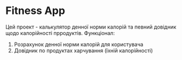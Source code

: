 # Fitness App
Цей проект - калькулятор денної норми калорій та певний довідник щодо калорійності прродуктів.
Функціонал:
1. Розрахунок денної норми калорій для користувача
3. Довідник по продуктах харчування (їхній калорійності)
